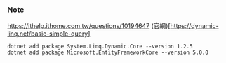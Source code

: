 ### Note
https://ithelp.ithome.com.tw/questions/10194647
(官網)[https://dynamic-linq.net/basic-simple-query]
```
dotnet add package System.Linq.Dynamic.Core --version 1.2.5
dotnet add package Microsoft.EntityFrameworkCore --version 5.0.0
```